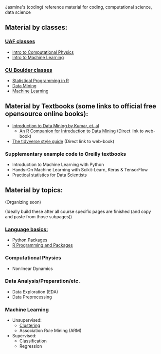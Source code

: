 Jasmine's (coding) reference material for coding, computational science, data science


## Material by classes:

### [UAF classes](UAF.md)
- [Intro to Computational Physics](UAF/ComputationalPhysics/UAF-CompPhys.md)
- [Intro to Machine Learning](UAF/MachineLearning/UAF-ML-Module.md)

### [CU Boulder classes](CUB.md)
- [Statistical Programming in R](CU-Boulder/RProgramming/RProgramming.md)
- [Data Mining](CU-Boulder/DataMining/DataMining.md)
- [Machine Learning](CU-Boulder/MachineLearning/CUB-ML.md)

## Material by Textbooks (some links to official free opensource online books):
- [Introduction to Data Mining by Kumar, et. al](Textbooks/Kumar-Textbook/Kumar-DataMining-textbook.md)
    - [An R Companion for Introduction to Data Mining](https://mhahsler.github.io/Introduction_to_Data_Mining_R_Examples/book/index.html) (Direct link to web-book)
- [The tidyverse style guide](https://style.tidyverse.org/index.html) (Direct link to web-book)

### Supplementary example code to Oreilly textbooks
- Introduction to Machine Learning with Python
- Hands-On Machine Learning with Scikit-Learn, Keras & TensorFlow
- Practical statistics for Data Scientists

## Material by topics:
(Organizing soon)

(Ideally build these after all course specific pages are finished (and copy and paste from those subpages))
### [Language basics:](Topics/Languages.md)

- [Python Packages](Topics/Languages/PythonPackages.md)
- [R Programming and Packages](Topics/Languages/RPackages.md)
    
### Computational Physics

- Nonlinear Dynamics

### Data Analysis/Preparation/etc.
- Data Exploration (EDA)
- Data Preprocessing

### Machine Learning

- Unsupervised:
    - [Clustering](Topics/Clustering.md)
    - Association Rule Mining (ARM)
- Supervised:
    - Classification
    - Regression
    